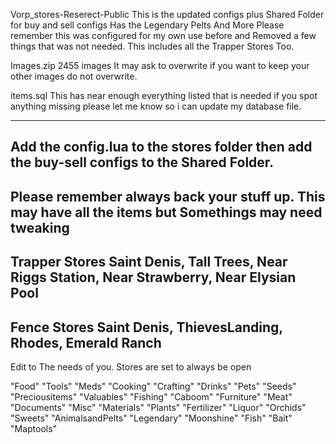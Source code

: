 Vorp_stores-Reserect-Public
This is the updated configs plus Shared Folder for buy and sell configs
Has the Legendary Pelts And More Please remember this was configured for 
my own use before and Removed a few things that was not needed. This 
includes all the Trapper Stores Too.

Images.zip
2455 images 
It may ask to overwrite if you want to keep your other images do not overwrite.

items.sql
This has near enough everything listed that is needed if you spot anything missing please let me know so i can update my database file.


------------------------------------------------------------------------------
Add the config.lua to the stores folder then add the buy-sell configs to the
Shared Folder.
-----------------------------------------------------------------------------
Please remember always back your stuff up. This may have all the items but 
Somethings may need tweaking
-----------------------------------------------------------------------------
Trapper Stores 
Saint Denis, Tall Trees, Near Riggs Station, Near Strawberry, Near Elysian Pool
----------------------------------------------------------------------------------
Fence Stores
Saint Denis, ThievesLanding, Rhodes, Emerald Ranch
---------------------------------------------------------------------------------

Edit to The needs of you.
Stores are set to always be open

"Food"
"Tools"
"Meds"
"Cooking"
"Crafting"
"Drinks"
"Pets"
"Seeds"
"Preciousitems"
"Valuables"
"Fishing"
"Caboom"
"Furniture"
"Meat"
"Documents"
"Misc"
"Materials"
"Plants"
"Fertilizer"
"Liquor"
"Orchids"
"Sweets"
"AnimalsandPelts"
"Legendary"
"Moonshine"
"Fish"
"Bait"
"Maptools"
